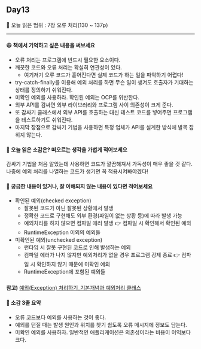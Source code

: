 ## Day13
🔖 오늘 읽은 범위 : 7장 오류 처리(130 ~ 137p) 
  
---

#### 😃 책에서 기억하고 싶은 내용을 써보세요
- 오류 처리는 프로그램에 반드시 필요한 요소이다.
- 깨끗한 코드와 오류 처리는 확실히 연관성이 있다. 
  - 여기저기 오류 코드가 흩어진다면 실제 코드가 하는 일을 파악하기 어렵다!
- try-catch-finally를 이용해 예외 처리를 하면 무슨 일이 생겨도 호출자가 기대하는 상태를 정의하기 쉬워진다.
- 미확인 예외를 사용하라. 확인된 예외는 OCP를 위반한다.
- 외부 API를 감싸면 외부 라이브러리와 프로그램 사이 의존성이 크게 준다. 
- 또 감싸기 클래스에서 외부 API를 호출하는 대신 테스트 코드를 넣어주면 프로그램을 테스트하기도 쉬워진다. 
- 마지막 장점으로 감싸기 기법을 사용하면 특정 업체가 API를 설계한 방식에 발목 잡히지 않는다.
#### 🤔 오늘 읽은 소감은? 떠오르는 생각을 가볍게 적어보세요
감싸기 기법을 처음 알았는데 사용하면 코드가 깔끔해져서 가독성이 매우 좋을 것 같다. 나중에 예외 처리를 나열하는 코드가 생기면 꼭 적용시켜봐야겠다! 

#### 🔎 궁금한 내용이 있거나, 잘 이해되지 않는 내용이 있다면 적어보세요 
- 확인된 예외(checked exception)
  - 잘못된 코드가 아닌 잘못된 상황에서 발생
  - 정확한 코드로 구현해도 외부 환경(파일이 없는 상황 등)에 따라 발생 가능
  - 예외처리를 하지 않으면 컴파일 에러 발생
  👉 컴파일 시 확인해서 확인된 예외
  - RuntimeException 이외의 예외들
- 미확인된 예외(unchecked exception) 
  - 런타임 시 잘못 구현된 코드로 인해 발생하는 예외
  - 컴파일 에러가 나지 않지만 예외처리가 없을 경우 프로그램 강제 종료
  👉 컴파일 시 확인하지 않기 때문에 미확인 예외
  - RuntimeException에 포함된 예외들
### 
**참고)** [예외(Exception) 처리하기_기본개념과 예외처리 클래스](https://codevang.tistory.com/140)

#### 📝 소감 3줄 요약
- 오류 코드보다 예외를 사용하는 것이 좋다.
- 예외를 던질 때는 발생 원인과 위치를 찾기 쉽도록 오류 메시지에 정보도 담는다. 
- 미확인 예외를 사용하자. 일반적인 애플리케이션은 의존성이라는 비용이 이익보다 크다.

